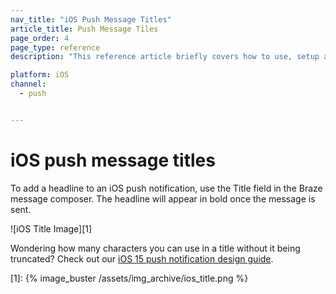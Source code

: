 ```yaml
---
nav_title: "iOS Push Message Titles"
article_title: Push Message Tiles
page_order: 4
page_type: reference
description: "This reference article briefly covers how to use, setup and implement iOS Push Message Tiles."

platform: iOS
channel:
  - push


---
```


# iOS push message titles

To add a headline to an iOS push notification, use the Title field in the Braze message composer. The headline will appear in bold once the message is sent.

![iOS Title Image][1]

Wondering how many characters you can use in a title without it being truncated? Check out our [iOS 15 push notification design guide]({{site.baseurl}}/user_guide/message_building_by_channel/push/ios/push_design_guide/).


[1]: {% image_buster /assets/img_archive/ios_title.png %}
